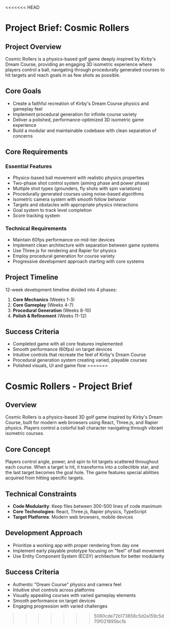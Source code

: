 <<<<<<< HEAD
# Project Brief: Cosmic Rollers

## Project Overview
Cosmic Rollers is a physics-based golf game deeply inspired by Kirby's Dream Course, providing an engaging 3D isometric experience where players control a ball, navigating through procedurally generated courses to hit targets and reach goals in as few shots as possible.

## Core Goals
- Create a faithful recreation of Kirby's Dream Course physics and gameplay feel
- Implement procedural generation for infinite course variety
- Deliver a polished, performance-optimized 3D isometric game experience
- Build a modular and maintainable codebase with clean separation of concerns

## Core Requirements

### Essential Features
- Physics-based ball movement with realistic physics properties
- Two-phase shot control system (aiming phase and power phase)
- Multiple shot types (grounders, fly shots with spin variations)
- Procedurally generated courses using noise-based algorithms
- Isometric camera system with smooth follow behavior
- Targets and obstacles with appropriate physics interactions
- Goal system to track level completion
- Score tracking system

### Technical Requirements
- Maintain 60fps performance on mid-tier devices
- Implement clean architecture with separation between game systems
- Use Three.js for rendering and Rapier for physics
- Employ procedural generation for course variety
- Progressive development approach starting with core systems

## Project Timeline
12-week development timeline divided into 4 phases:
1. **Core Mechanics** (Weeks 1-3)
2. **Core Gameplay** (Weeks 4-7)
3. **Procedural Generation** (Weeks 8-10)
4. **Polish & Refinement** (Weeks 11-12)

## Success Criteria
- Completed game with all core features implemented
- Smooth performance (60fps) on target devices
- Intuitive controls that recreate the feel of Kirby's Dream Course
- Procedural generation system creating varied, playable courses
- Polished visuals, UI and game flow 
=======
# Cosmic Rollers - Project Brief

## Overview
Cosmic Rollers is a physics-based 3D golf game inspired by Kirby's Dream Course, built for modern web browsers using React, Three.js, and Rapier physics. Players control a colorful ball character navigating through vibrant isometric courses.

## Core Concept
Players control angle, power, and spin to hit targets scattered throughout each course. When a target is hit, it transforms into a collectible star, and the last target becomes the goal hole. The game features special abilities acquired from hitting specific targets.

## Technical Constraints
- **Code Modularity**: Keep files between 300-500 lines of code maximum
- **Core Technologies**: React, Three.js, Rapier physics, TypeScript
- **Target Platforms**: Modern web browsers, mobile devices

## Development Approach
- Prioritize a working app with proper rendering from day one
- Implement early playable prototype focusing on "feel" of ball movement
- Use Entity Component System (ECSY) architecture for better modularity

## Success Criteria
- Authentic "Dream Course" physics and camera feel
- Intuitive shot controls across platforms
- Visually appealing courses with varied gameplay elements
- Smooth performance on target devices
- Engaging progression with varied challenges 
>>>>>>> 5080cde72b173858c5d2a159c5d70f021895bc1b

